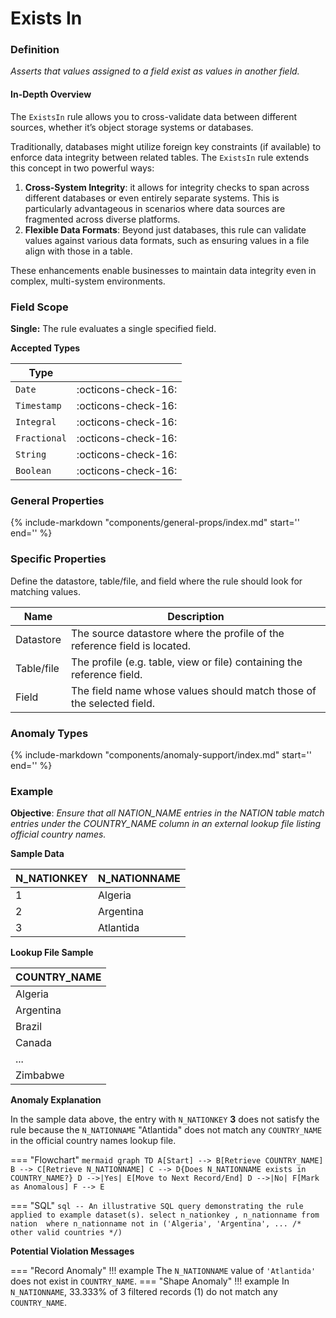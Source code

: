 # Exists In

### Definition

*Asserts that values assigned to a field exist as values in another field.*

#### In-Depth Overview

The `ExistsIn` rule allows you to cross-validate data between different sources, whether it’s object storage systems or databases.

Traditionally, databases might utilize foreign key constraints (if available) to enforce data integrity between related tables. The `ExistsIn` rule extends this concept in two powerful ways:

1. **Cross-System Integrity**: it allows for integrity checks to span across different databases or even entirely separate systems. This is particularly advantageous in scenarios where data sources are fragmented across diverse platforms.
2. **Flexible Data Formats**: Beyond just databases, this rule can validate values against various data formats, such as ensuring values in a file align with those in a table.

These enhancements enable businesses to maintain data integrity even in complex, multi-system environments.

### Field Scope

**Single:** The rule evaluates a single specified field.

**Accepted Types**

| Type        |                          |
|-------------|--------------------------|
| `Date`      | <div style="text-align:center">:octicons-check-16:</div>  |
| `Timestamp` | <div style="text-align:center">:octicons-check-16:</div>  |
| `Integral`  | <div style="text-align:center">:octicons-check-16:</div>  |
| `Fractional`| <div style="text-align:center">:octicons-check-16:</div>  |
| `String`    | <div style="text-align:center">:octicons-check-16:</div>  |
| `Boolean`   | <div style="text-align:center">:octicons-check-16:</div>  |

### General Properties

{% 
    include-markdown "components/general-props/index.md"
    start='<!-- all-props--start -->'
    end='<!-- all-props--end -->' 
%}

### Specific Properties

Define the datastore, table/file, and field where the rule should look for matching values.

| Name                            | Description                                                   |
|---------------------------------|---------------------------------------------------------------|
| <div class="text-primary">Datastore</div>   | The source datastore where the profile of the reference field is located. |
| <div class="text-primary">Table/file</div>   | The profile (e.g. table, view or file) containing the reference field. |
| <div class="text-primary">Field</div>       | The field name whose values should match those of the selected field.  |

### Anomaly Types

{% 
    include-markdown "components/anomaly-support/index.md"
    start='<!-- all-types--start -->'
    end='<!-- all-types--end -->' 
%}

### Example

**Objective**: *Ensure that all NATION_NAME entries in the NATION table match entries under the COUNTRY_NAME column in an external lookup file listing official country names.*

**Sample Data**

| N_NATIONKEY | N_NATIONNAME       |
|-------------|--------------------|
| 1           | Algeria            |
| 2           | Argentina          |
| 3           | <span class="text-negative">Atlantida</span>   |

**Lookup File Sample**

| COUNTRY_NAME       |
|--------------------|
| Algeria            |
| Argentina          |
| Brazil             |
| Canada             |
| ...                |
| Zimbabwe           |


**Anomaly Explanation**

In the sample data above, the entry with `N_NATIONKEY` **3** does not satisfy the rule because the `N_NATIONNAME` "Atlantida" does not match any `COUNTRY_NAME` in the official country names lookup file.

=== "Flowchart"
    ``` mermaid
    graph TD
    A[Start] --> B[Retrieve COUNTRY_NAME]
    B --> C[Retrieve N_NATIONNAME]
    C --> D{Does N_NATIONNAME exists in COUNTRY_NAME?}
    D -->|Yes| E[Move to Next Record/End]
    D -->|No| F[Mark as Anomalous]
    F --> E
    ```

=== "SQL"
    ```sql
    -- An illustrative SQL query demonstrating the rule applied to example dataset(s).
    select
        n_nationkey
        , n_nationname
    from nation 
    where
        n_nationname not in ('Algeria', 'Argentina', ... /* other valid countries */)
    ```

**Potential Violation Messages**

=== "Record Anomaly"
    !!! example
        The `N_NATIONNAME` value of `'Atlantida'` does not exist in `COUNTRY_NAME`.
=== "Shape Anomaly"
    !!! example
        In `N_NATIONNAME`, 33.333% of 3 filtered records (1) do not match any `COUNTRY_NAME`.
